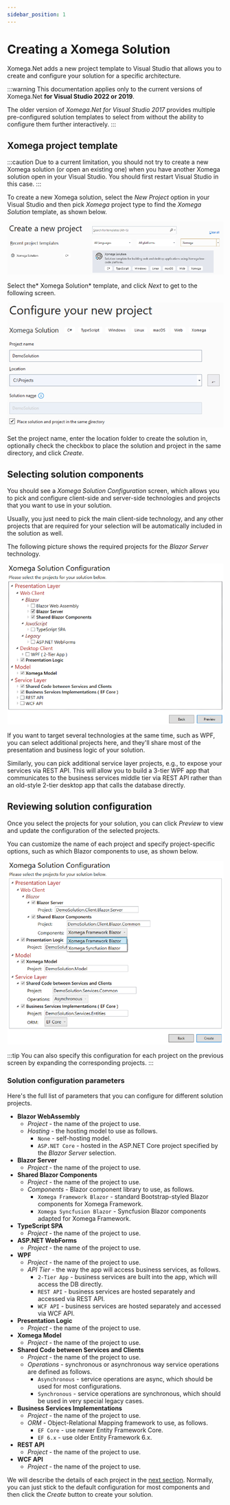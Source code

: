 ```yaml
---
sidebar_position: 1
---
```


# Creating a Xomega Solution

Xomega.Net adds a new project template to Visual Studio that allows you to create and configure your solution for a specific architecture.

:::warning
This documentation applies only to the current versions of Xomega.Net **for Visual Studio 2022 or 2019**.

The older version of *Xomega.Net for Visual Studio 2017* provides multiple pre-configured solution templates to select from without the ability to configure them further interactively.
:::

## Xomega project template

:::caution
Due to a current limitation, you should not try to create a new Xomega solution (or open an existing one) when you have another Xomega solution open in your Visual Studio. You should first restart Visual Studio in this case.
:::

To create a new Xomega solution, select the *New Project* option in your Visual Studio and then pick *Xomega* project type to find the *Xomega Solution* template, as shown below.

![Solution template](img/solution-template.png)

Select the* Xomega Solution* template, and click *Next* to get to the following screen.

![Configure project](img/configure-project.png)

Set the project name, enter the location folder to create the solution in, optionally check the checkbox to place the solution and project in the same directory, and click *Create*.

## Selecting solution components

You should see a *Xomega Solution Configuration* screen, which allows you to pick and configure client-side and server-side technologies and projects that you want to use in your solution.

Usually, you just need to pick the main client-side technology, and any other projects that are required for your selection will be automatically included in the solution as well.

The following picture shows the required projects for the *Blazor Server* technology.

![Solution projects](img/solution-projects.png)

If you want to target several technologies at the same time, such as WPF, you can select additional projects here, and they'll share most of the presentation and business logic of your solution.

Similarly, you can pick additional service layer projects, e.g., to expose your services via REST API. This will allow you to build a 3-tier WPF app that communicates to the business services middle tier via REST API rather than an old-style 2-tier desktop app that calls the database directly.

## Reviewing solution configuration

Once you select the projects for your solution, you can click *Preview* to view and update the configuration of the selected projects.

You can customize the name of each project and specify project-specific options, such as which Blazor components to use, as shown below.

![Blazor config](img/blazor-config.png)

:::tip
You can also specify this configuration for each project on the previous screen by expanding the corresponding projects.
:::

### Solution configuration parameters

Here's the full list of parameters that you can configure for different solution projects.

- **Blazor WebAssembly**
  - *Project* - the name of the project to use.
  - *Hosting* - the hosting model to use as follows.
    - `None` - self-hosting model.
    - `ASP.NET Core` - hosted in the ASP.NET Core project specified by the *Blazor Server* selection.
- **Blazor Server**
  - *Project* - the name of the project to use.
- **Shared Blazor Components**
  - *Project* - the name of the project to use.
  - *Components* - Blazor component library to use, as follows.
    - `Xomega Framework Blazor` - standard Bootstrap-styled Blazor components for Xomega Framework.
    - `Xomega Syncfusion Blazor` - Syncfusion Blazor components adapted for Xomega Framework.
- **TypeScript SPA**
  - *Project* - the name of the project to use.
- **ASP.NET WebForms**
  - *Project* - the name of the project to use.
- **WPF**
  - *Project* - the name of the project to use.
  - *API Tier* - the way the app will access business services, as follows.
    - `2-Tier App` - business services are built into the app, which will access the DB directly.
    - `REST API` - business services are hosted separately and accessed via REST API.
    - `WCF API` - business services are hosted separately and accessed via WCF API.
- **Presentation Logic**
  - *Project* - the name of the project to use.
- **Xomega Model**
  - *Project* - the name of the project to use.
- **Shared Code between Services and Clients**
  - *Project* - the name of the project to use.
  - *Operations* - synchronous or asynchronous way service operations are defined as follows.
    - `Asynchronous` - service operations are async, which should be used for most configurations.
    - `Synchronous` - service operations are synchronous, which should be used in very special legacy cases.
- **Business Services Implementations**
  - *Project* - the name of the project to use.
  - *ORM* - Object-Relational Mapping framework to use, as follows.
    - `EF Core` - use newer Entity Framework Core.
    - `EF 6.x` - use older Entity Framework 6.x.
- **REST API**
  - *Project* - the name of the project to use.
- **WCF API**
  - *Project* - the name of the project to use.

We will describe the details of each project in the [next section](solution-structure). Normally, you can just stick to the default configuration for most components and then click the *Create* button to create your solution.